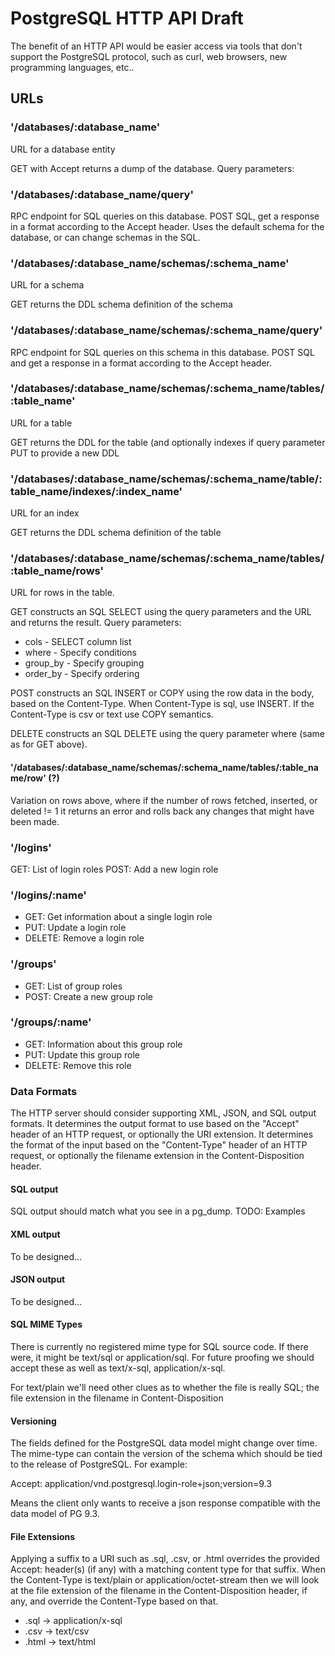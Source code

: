 
# PostgreSQL HTTP API Draft

The benefit of an HTTP API would be easier access via tools that don't support the PostgreSQL protocol,
such as curl, web browsers, new programming languages, etc..

## URLs

### '/databases/:database_name'

URL for a database entity

GET with Accept returns a dump of the database.  Query parameters:


### '/databases/:database_name/query'

RPC endpoint for SQL queries on this database.  POST SQL, get a response in a format according to the Accept
header.  Uses the default schema for the database, or can change schemas in the SQL.

### '/databases/:database_name/schemas/:schema_name'

URL for a schema

GET returns the DDL schema definition of the schema

### '/databases/:database_name/schemas/:schema_name/query'

RPC endpoint for SQL queries on this schema in this database.  POST SQL and get a response in a format according to
the Accept header.

### '/databases/:database_name/schemas/:schema_name/tables/:table_name'

URL for a table

GET returns the DDL for the table (and optionally indexes if query parameter
PUT to provide a new DDL

### '/databases/:database_name/schemas/:schema_name/table/:table_name/indexes/:index_name'

URL for an index

GET returns the DDL schema definition of the table

### '/databases/:database_name/schemas/:schema_name/tables/:table_name/rows'

URL for rows in the table.

GET constructs an SQL SELECT using the query parameters and the URL and returns the result.  Query parameters:

* cols - SELECT column list
* where - Specify conditions
* group_by - Specify grouping
* order_by - Specify ordering

POST constructs an SQL INSERT or COPY using the row data in the body, based on the Content-Type.  When Content-Type
is sql, use INSERT.  If the Content-Type is csv or text use COPY semantics.

DELETE constructs an SQL DELETE using the query parameter where (same as for GET above).

#### '/databases/:database_name/schemas/:schema_name/tables/:table_name/row' (?)

Variation on rows above, where if the number of rows fetched, inserted, or deleted != 1 it returns an error and rolls
back any changes that might have been made.

### '/logins'

GET: List of login roles
POST: Add a new login role

### '/logins/:name'

* GET: Get information about a single login role
* PUT: Update a login role
* DELETE: Remove a login role

### '/groups'

* GET: List of group roles
* POST: Create a new group role

### '/groups/:name'

* GET: Information about this group role
* PUT: Update this group role
* DELETE: Remove this role

### Data Formats

The HTTP server should consider supporting XML, JSON, and SQL output formats.  It determines the output
format to use based on the "Accept" header of an HTTP request, or optionally the URI extension.  It determines
the format of the input based on the "Content-Type" header of an HTTP request, or optionally the filename
extension in the Content-Disposition header.


#### SQL output

SQL output should match what you see in a pg_dump.  TODO: Examples

#### XML output

To be designed...

#### JSON output

To be designed...

#### SQL MIME Types

There is currently no registered mime type for SQL source code.  If there were, it might be text/sql or
application/sql.  For future proofing we should accept these as well as text/x-sql, application/x-sql.

For text/plain we'll need other clues as to whether the file is really SQL; the file extension in the
filename in Content-Disposition

#### Versioning

The fields defined for the PostgreSQL data model might change over time.  The mime-type can contain the
version of the schema which should be tied to the release of PostgreSQL.  For example:

Accept: application/vnd.postgresql.login-role+json;version=9.3

Means the client only wants to receive a json response compatible with the data model of PG 9.3.

#### File Extensions

Applying a suffix to a URI such as .sql, .csv, or .html overrides the provided Accept: header(s) (if any) with
a matching content type for that suffix.  When the Content-Type is text/plain or application/octet-stream then
we will look at the file extension of the filename in the Content-Disposition header, if any, and override
the Content-Type based on that.

* .sql -> application/x-sql
* .csv -> text/csv
* .html -> text/html



